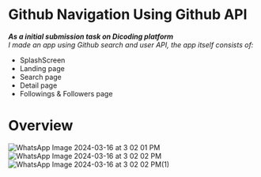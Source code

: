 # Github Navigation Using Github API
***As a initial submission task on Dicoding platform***<br>
*I made an app using Github search and user API, the app itself consists of:*<br>
- SplashScreen
- Landing page 
- Search page
- Detail page
- Followings & Followers page

# Overview
![WhatsApp Image 2024-03-16 at 3 02 01 PM](https://github.com/Muhalif7123/Github-User-Navigation-apk/assets/100111548/6ddbf20f-e54f-4325-a83c-0433891ee3a3)
![WhatsApp Image 2024-03-16 at 3 02 02 PM](https://github.com/Muhalif7123/Github-User-Navigation-apk/assets/100111548/11d0ea32-f5be-4f39-a01a-06f8af4f5970)
![WhatsApp Image 2024-03-16 at 3 02 02 PM(1)](https://github.com/Muhalif7123/Github-User-Navigation-apk/assets/100111548/02f578f6-94ae-46e9-925f-2a16ffd2f6fd)
